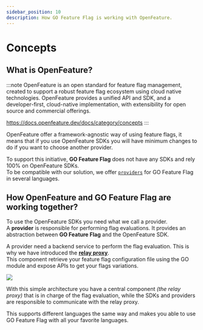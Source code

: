 ```yaml
---
sidebar_position: 10
description: How GO Feature Flag is working with OpenFeature.
---
```


# Concepts

## What is OpenFeature?
:::note
OpenFeature is an open standard for feature flag management, created to support a robust feature flag ecosystem using cloud native technologies. OpenFeature provides a unified API and SDK, and a developer-first, cloud-native implementation, with extensibility for open source and commercial offerings.

https://docs.openfeature.dev/docs/category/concepts
:::

OpenFeature offer a framework-agnostic way of using feature flags, it means that if you use OpenFeature SDKs you will have minimum changes to do if you want to choose another provider.

To support this initiative, **GO Feature Flag** does not have any SDKs and rely 100% on OpenFeature SDKs.  
To be compatible with our solution, we offer [`providers`](https://docs.openfeature.dev/docs/reference/concepts/provider) for GO Feature Flag in several languages. 


## How OpenFeature and GO Feature Flag are working together?

To use the OpenFeature SDKs you need what we call a provider.  
A **provider** is responsible for performing flag evaluations. It provides an abstraction between **GO Feature Flag** and the OpenFeature SDK.

A provider need a backend service to perform the flag evaluation. This is why we have introduced the [**relay proxy**](../category/use-the-relay-proxy).  
This component retrieve your feature flag configuration file using the GO module and expose APIs to get your flags variations.

![](/docs/openfeature/concepts.jpg)

With this simple architecture you have a central component _(the relay proxy)_ that is in charge of the flag evaluation, while the SDKs and providers are responsible to communicate with the relay proxy.

This supports different languages the same way and makes you able to use GO Feature Flag with all your favorite languages.
